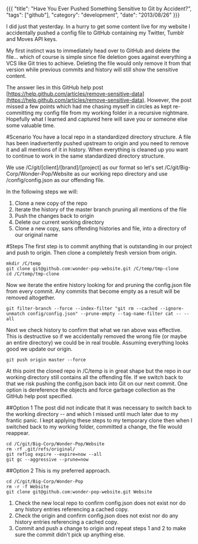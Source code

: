 ﻿{{{
  "title": "Have You Ever Pushed Something Sensitive to Git by Accident?",
  "tags": ["github"],
  "category": "development",
  "date": "2013/08/26"
}}}

I did just that yesterday. In a hurry to get some content live for my website I accidentally pushed a config file to GitHub containing my Twitter, Tumblr and Moves API keys. 

My first instinct was to immediately head over to GitHub and delete the file... which of course is simple since file deletion goes against everything a VCS like Git tries to achieve. Deleting the file would only remove it from that version while previous commits and history will still show the sensitive content.

The answer lies in this GitHub help post [https://help.github.com/articles/remove-sensitive-data](https://help.github.com/articles/remove-sensitive-data). However, the post missed a few points which had me chasing myself in circles as kept re-committing my config file from my working folder in a recursive nightmare. Hopefully what I learned and captured here will save you or someone else some valuable time.
<!--more-->
#Scenario
You have a local repo in a standardized directory structure. A file has been inadvertently pushed upstream to origin and you need to remove it and all mentions of it in history. When everything is cleaned up you want to continue to work in the same standardized directory structure. 

We use /C/git/[client]/[brand]/[project] as our format so let's set /C/git/Big-Corp/Wonder-Pop/Website as our working repo directory and use /config/config.json as our offending file.

In the following steps we will:

1. Clone a new copy of the repo
2. Iterate the history of the master branch pruning all mentions of the file
3. Push the changes back to origin
4. Delete our current working directory
5. Clone a new copy, sans offending histories and file, into a directory of our original name 

#Steps 
The first step is to commit anything that is outstanding in our project and push to origin. Then clone a completely fresh version from origin. 

    mkdir /C/temp
    git clone git@github.com:wonder-pop-website.git /C/temp/tmp-clone
    cd /C/temp/tmp-clone

Now we iterate the entire history looking for and pruning the config.json file from every commit. Any commits that become empty as a result will be removed altogether. 

    git filter-branch --force --index-filter "git rm --cached --ignore-unmatch config/config.json" --prune-empty --tag-name-filter cat -- --all

Next we check history to confirm that what we ran above was effective. This is destructive so if we accidentally removed the wrong file (or maybe an entire directory) we could be in real trouble. Assuming everything looks good we update our origin.
 
    git push origin master --force

At this point the cloned repo in /C/temp is in great shape but the repo in our working directory still contains all the offending file. If we switch back to that we risk pushing the config.json back into Git on our next commit. One option is dereference the objects and force garbage collection as the GitHub help post specified. 

##Option 1
The post did not indicate that it was necessary to switch back to the working directory -- and which I missed until much later due to my frantic panic. I kept applying these steps to my temporary clone then when I switched back to my working folder, committed a change, the file would reappear.

    cd /C/git/Big-Corp/Wonder-Pop/Website
    rm -rf .git/refs/original/
    git reflog expire --expire=now --all
    git gc --aggressive --prune=now

##Option 2
This is my preferred approach. 

    cd /C/git/Big-Corp/Wonder-Pop
    rm -r -f Website
    git clone git@github.com:wonder-pop-website.git Website

1. Check the new local repo to confirm config.json does not exist nor do any history entries referencing a cached copy.
2. Check the origin and confirm config.json does not exist nor do any history entries referencing a cached copy.
3. Commit and push a change to origin and repeat steps 1 and 2 to make sure the commit didn't pick up anything else.



 


